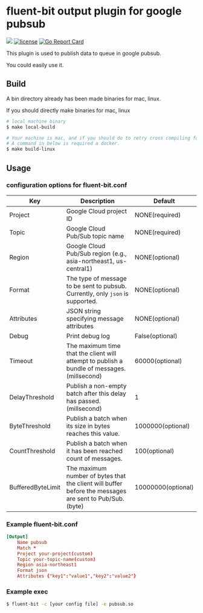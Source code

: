 # fluent-bit output plugin for google pubsub

<p align="left">    

  <a href="https://hits.seeyoufarm.com"/><img src="https://hits.seeyoufarm.com/api/count/incr/badge.svg?url=https%3A%2F%2Fgithub.com%2Fgjbae1212%2Ffluent-bit-pubsub"/></a>
  <a href="/LICENSE"><img src="https://img.shields.io/badge/license-MIT-GREEN.svg" alt="license" /></a>
  <a href="https://goreportcard.com/report/github.com/gjbae1212/fluent-bit-pubsub"><img src="https://goreportcard.com/badge/github.com/gjbae1212/fluent-bit-pubsub" alt="Go Report Card" /></a>

</p>

This plugin is used to publish data to queue in google pubsub. 

You could easily use it.

## Build
A bin directory already has been made binaries for mac, linux.

If you should directly make binaries for mac, linux
```bash
# local machine binary
$ make local-build

# Your machine is mac, and if you should do to retry cross compiling for linux.
# A command in below is required a docker.  
$ make build-linux
```

## Usage
### configuration options for fluent-bit.conf
| Key           | Description                                    | Default        |
| ----------------|------------------------------------------------|----------------|
| Project         | Google Cloud project ID | NONE(required) |
| Topic           | Google Cloud Pub/Sub topic name | NONE(required) |
| Region          | Google Cloud Pub/Sub region (e.g., asia-northeast1, us-central1) | NONE(optional) |
| Format          | The type of message to be sent to pubsub. Currently, only `json` is supported. | NONE(optional) |
| Attributes      | JSON string specifying message attributes | NONE(optional) |
| Debug           | Print debug log | False(optional) |
| Timeout         | The maximum time that the client will attempt to publish a bundle of messages. (millsecond) | 60000(optional)|
| DelayThreshold  | Publish a non-empty batch after this delay has passed. (millsecond) | 1  |
| ByteThreshold   | Publish a batch when its size in bytes reaches this value. | 1000000(optional) |
| CountThreshold  | Publish a batch when it has been reached count of messages. | 100(optional) |
| BufferedByteLimit| The maximum number of bytes that the client will buffer before the messages are sent to Pub/Sub.(byte) | 10000000(optional)|


### Example fluent-bit.conf
```conf
[Output]
    Name pubsub
    Match *
    Project your-project(custom)
    Topic your-topic-name(custom)
    Region asia-northeast1
    Format json
    Attributes {"key1":"value1","key2":"value2"} 
```

### Example exec
```bash
$ fluent-bit -c [your config file] -e pubsub.so 
```
